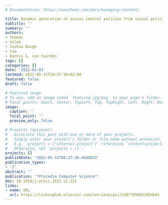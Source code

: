 ```yaml
---
# Documentation: https://wowchemy.com/docs/managing-content/

title: Dynamic generation of access control policies from social policies
subtitle: ''
summary: ''
authors:
- thomas
- milen
- Joshua Baugh
- tom
- Dannis G. van Vuurden
tags: []
categories: []
date: '2022-01-01'
lastmod: 2022-05-31T10:27:36+02:00
featured: false
draft: false

# Featured image
# To use, add an image named `featured.jpg/png` to your page's folder.
# Focal points: Smart, Center, TopLeft, Top, TopRight, Left, Right, BottomLeft, Bottom, BottomRight.
image:
  caption: ''
  focal_point: ''
  preview_only: false

# Projects (optional).
#   Associate this post with one or more of your projects.
#   Simply enter your project's folder or file name without extension.
#   E.g. `projects = ["internal-project"]` references `content/project/deep-learning/index.md`.
#   Otherwise, set `projects = []`.
projects: []
publishDate: '2022-05-31T08:27:36.444893Z'
publication_types:
- '2'
abstract: ''
publication: '*Procedia Computer Science*'
doi: 10.1016/j.procs.2021.12.221
links:
- name: URL
  url: https://linkinghub.elsevier.com/retrieve/pii/S1877050921024601
---
```

